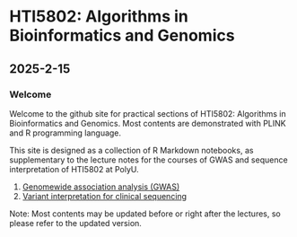 # HTI5802: Algorithms in Bioinformatics and Genomics


## 2025-2-15

### Welcome

Welcome to the github site for practical sections of HTI5802: Algorithms in Bioinformatics and Genomics. Most contents are demonstrated with PLINK and R programming language.

This site is designed as a collection of R Markdown notebooks, as supplementary to the lecture notes for the courses of GWAS and sequence interpretation of HTI5802 at PolyU.

1. [Genomewide association analysis (GWAS)](https://github.com/claratsm/HTI5802_Algorithms-in-Bioinformatics-and-Genomics/blob/main/GWAS.md)
2. [Variant interpretation for clinical sequencing]()

Note: Most contents may be updated before or right after the lectures, so please refer to the updated version.
